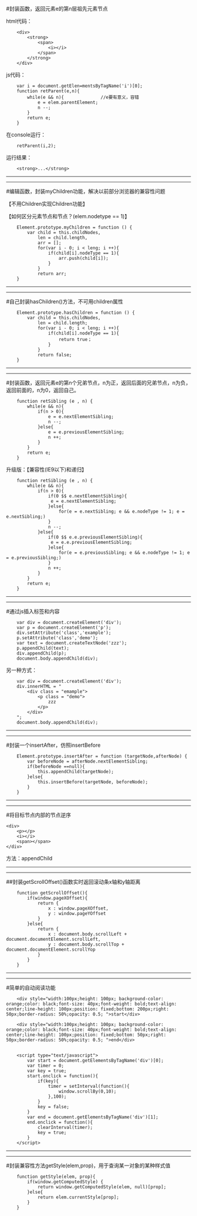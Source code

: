 #封装函数，返回元素e的第n层祖先元素节点
	
html代码：
	
		<div>
			<strong>
				<span>
					<i></i>
				</span>
			</strong>
		</div>



js代码：

		var i = document.getElen=mentsByTagName('i')[0];
		function retParent(e,n){
			while(e && n){  			//e要有意义，容错
				e = elem.parentElement;
				n --;
			}
			return e;
		}

在console运行：

		retParent(i,2);

运行结果：

		<strong>...</strong>

---
---

#编辑函数，封装myChildren功能，解决以前部分浏览器的兼容性问题

【不用Children实现Children功能】

【如何区分元素节点和节点？(elem.nodetype == 1)】

		Element.prototype.myChildren = function () {
			var child = this.childNodes,
				len = child.length,
				arr = [];
				for(var i - 0; i < leng; i ++){
					if(child[i].nodeType == 1){
						arr.push(child[i]);
					}
				}
				return arr;
		}


---
---

#自己封装hasChildren()方法，不可用children属性


		Element.prototype.hasChildren = function () {
			var child = this.childNodes,
				len = child.length;
				for(var i - 0; i < leng; i ++){
					if(child[i].nodeType == 1){
						return true；
					}
				}
				return false;
		}


---
---

#封装函数，返回元素e的第n个兄弟节点，n为正，返回后面的兄弟节点，n为负，返回前面的，n为0，返回自己。
		
		
		function retSibling (e , n) {
			while(e && n){
				if(n > 0){
					e = e.nextElementSibling;
					n --;
				}else{
					e = e.previousElementSibling;
					n ++;
				}
			}
			return e;
		}

升级版：【兼容性(IE9以下)和递归】

		function retSibling (e , n) {
			while(e && n){
				if(n > 0){
					if(0 $$ e.nextElementSibling){
					 e = e.nextElementSibling;
					}else{
						for(e = e.nextSibling; e && e.nodeType != 1; e = e.nextSibling;)
					}
					n --;
				}else{
					if(0 $$ e.e.previousElementSibling){
					 e = e.e.previousElementSibling;
					}else{
						for(e = e.previousSibling; e && e.nodeType != 1; e = e.previousSibling;)
					}
					n ++;
				}
			}
			return e;
		}




---
---


#通过js插入标签和内容
		
		var div = document.createElement('div');
		var p = document.createElement('p');
		div.setAttribute('class','example');
		p.setAttribute('class','demo');
		var text = document.createTextNode('zzz');
		p.appendChild(text);
		div.appendChild(p);
		document.body.appendChild(div);
		
另一种方式：

		var div = document.createElement('div');
		div.innerHTML = "
			<div class = "emample">
				<p class = "demo">
					zzz
				</p>
			</div>
		";
		document.body.appendChild(div);


---
---

#封装一个insertAfter，仿照insertBefore

		Element.prototype.insertAfter = function (targetNode,afterNode) {
			var beforeNode = afterNode.nextElementSibling;
			if(beforeNode ==null){
				this.appendChild(targetNode);
			}else{
				this.insertBefore(targetNode, beforeNode);
			}
		}


---
---

#将目标节点内部的节点逆序

	<div>
		<p></p>
		<i></i>
		<span></span>
	</div>

方法：appendChild 

---
---

##封装getScrollOffset()函数实时返回滚动条x轴和y轴距离

		function getScrollOffset(){
			if(window.pageXOffset){
				return {
					x : window.pageXOffset,
					y : window.pageYOffset
				}
			}else{
				return {
					x : document.body.scrollLeft + document.documentElement.scrollLeft,
					y : document.body.scrollTop + document.documentElement.scrollYop
				}
			}
		}


---
---
 
#简单的自动阅读功能

		
		<div style="width:100px;height: 100px; background-color: orange;color: black;font-size: 40px;font-weight: bold;text-align: center;line-height: 100px;position: fixed;bottom: 200px;right: 50px;border-radius: 50%;opacity: 0.5; ">start</div>

		<div style="width:100px;height: 100px; background-color: orange;color: black;font-size: 40px;font-weight: bold;text-align: center;line-height: 100px;position: fixed;bottom: 50px;right: 50px;border-radius: 50%;opacity: 0.5; ">end</div>
		
		
		<script type="text/javascript">
			var start = document.getElementsByTagName('div')[0];
			var timer = 0;
			var key = true;
			start.onclick = function(){
				if(key){
					timer = setInterval(function(){
						window.scrollBy(0,10);
					},100);
				}
				key = false;
			}
			var end = document.getElementsByTagName('div')[1];
			end.onclick = function(){
				clearInterval(timer);
				key = true;
			}
		</script>


---
---

#封装兼容性方法getStyle(elem,prop)，用于查询某一对象的某种样式值
	
		function getStyle(elem, prop){
			if(window.getComputedStyle) {
				return window.getComputedStyle(elem, null)[prop];
			}else{
				return elem.currentStyle[prop];
			}
		}
